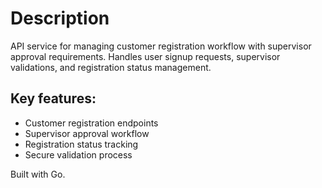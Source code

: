 # Description 

API service for managing customer registration workflow with supervisor approval requirements. Handles user signup requests, supervisor validations, and registration status management.

## Key features:
- Customer registration endpoints
- Supervisor approval workflow
- Registration status tracking
- Secure validation process

Built with Go.

